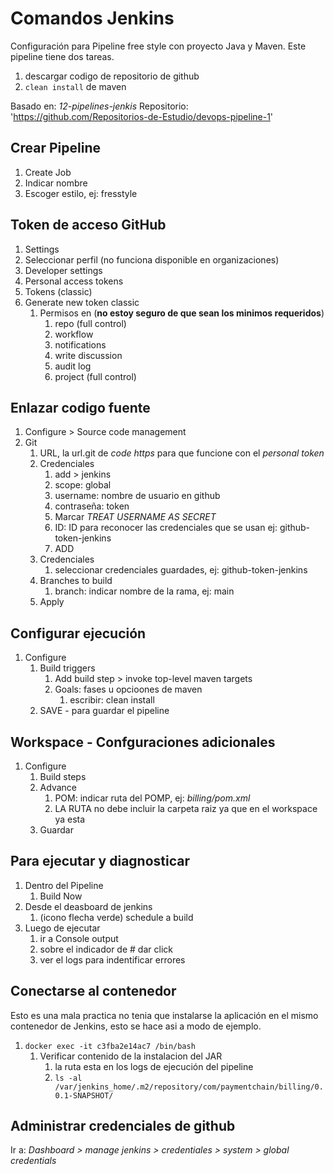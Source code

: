 # Comandos Jenkins

Configuración para Pipeline free style con proyecto Java y Maven. Este pipeline tiene dos tareas.

1. descargar codigo de repositorio de github
2. `clean install` de maven

Basado en: *12-pipelines-jenkis*
Repositorio: 'https://github.com/Repositorios-de-Estudio/devops-pipeline-1'

## Crear Pipeline

1. Create Job
2. Indicar nombre
3. Escoger estilo, ej: fresstyle

## Token de acceso GitHub

1. Settings
2. Seleccionar perfil (no funciona disponible en organizaciones)
3. Developer settings
4. Personal access tokens
5. Tokens (classic)
6. Generate new token classic
   1. Permisos en (**no estoy seguro de que sean los minimos requeridos**)
      1. repo (full control)
      2. workflow
      3. notifications
      4. write discussion
      5. audit log
      6. project (full control)

## Enlazar codigo fuente

1. Configure > Source code management
2. Git
   1. URL, la url.git de *code https* para que funcione con el *personal token*
   2. Credenciales
      1. add > jenkins
      2. scope: global
      3. username: nombre de usuario en github
      4. contraseña: token
      5. Marcar *TREAT USERNAME AS SECRET*
      6. ID: ID para reconocer las credenciales que se usan ej: github-token-jenkins
      7. ADD
   3. Credenciales
      1. seleccionar credenciales guardades, ej: github-token-jenkins
   4. Branches to build
      1. branch: indicar nombre de la rama, ej: main
   5. Apply

## Configurar ejecución

1. Configure
   1. Build triggers
      1. Add build step > invoke top-level maven targets
      2. Goals: fases u opcioones de maven
         1. escribir: clean install
   2. SAVE - para guardar el pipeline

## Workspace - Confguraciones adicionales

1. Configure
   1. Build steps
   2. Advance
      1. POM: indicar ruta del POMP, ej: *billing/pom.xml*
      2. LA RUTA no debe incluir la carpeta raiz ya que en el workspace ya esta
   3. Guardar

## Para ejecutar y diagnosticar

1. Dentro del Pipeline
   1. Build Now
2. Desde el deasboard de jenkins
   1. (icono flecha verde) schedule a build
3. Luego de ejecutar
   1. ir a Console output
   2. sobre el indicador de # dar click
   3. ver el logs para indentificar errores

## Conectarse al contenedor

Esto es una mala practica no tenia que instalarse la aplicación en el mismo contenedor de Jenkins, esto se hace asi a modo de ejemplo.

1. `docker exec -it c3fba2e14ac7 /bin/bash`
   1. Verificar contenido de la instalacion del JAR
      1. la ruta esta en los logs de ejecución del pipeline
      2. `ls -al /var/jenkins_home/.m2/repository/com/paymentchain/billing/0.0.1-SNAPSHOT/`

## Administrar credenciales de github

Ir a: *Dashboard > manage jenkins > credentiales > system > global credentials*
